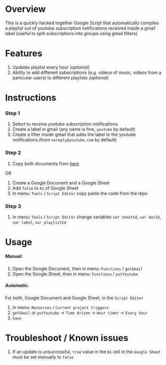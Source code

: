 # Overview
This is a quickly hacked together Google Script that automatically compiles a playlist out of youtube subscription notifications received inside a gmail label (useful to split subscriptions into groups using gmail filters).

# Features
1. Updates playlist every hour *(optional)*
2. Ability to add different subscriptions (e.g. videos of music, videos from a particular users) to different playlists *(optional)*

# Instructions
### Step 1

1. Select to receive youtube subscription notifications
2. Create a label in gmail (any name is fine, `youtube` by default)
3. Create a filter inside gmail that adds the label to the youtube notifications (from `noreply@youtube.com` by default)

### Step 2
1. Copy both documents from [here](https://drive.google.com/folderview?id=0B0dFuu2c2rmlfmtObzlZUmZaZ1hIMVQ4OXVucXNmYmpVVWJMNTM1OW83TzdrU2RrbWtWNUk&usp=sharing)

OR

1. Create a Google Document and a Google Sheet
2. Add `false` to `A1` of Google Sheet
3. In menu: `Tools` / `Script Editor` copy paste the code from the repo

### Step 3

1. In menu: `Tools` / `Script Editor` change variables `var sheetId`, `var docId`, `var label`, `var playlistId` 

# Usage

##### Manual:

1. Open the Google Document, then in menu: `Functions` / `getGmail`
2. Open the Google Sheet, then in menu: `Functions` / `putYoutube`

##### Automatic:

For both, Google Document and Google Sheet, in the `Script Editor` 

1. In menu: `Resources` / `Current project triggers`
2. `getGmail` or `putYoutube` -> `Time driven` -> `Hour timer` -> `Every hour`
3. `Save`

# Troubleshoot / Known issues

1. If an update is unsuccessful, `true` value in the `A1` cell in the `Google Sheet` must be set manually to `false`
